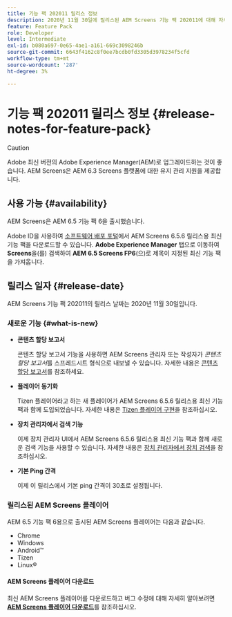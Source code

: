 ```yaml
---
title: 기능 팩 202011 릴리스 정보
description: 2020년 11월 30일에 릴리스된 AEM Screens 기능 팩 202011에 대해 자세히 알아보십시오.
feature: Feature Pack
role: Developer
level: Intermediate
exl-id: b080a697-0e65-4ae1-a161-669c3098246b
source-git-commit: 6643f4162c8f0ee7bcdb0fd3305d3978234f5cfd
workflow-type: tm+mt
source-wordcount: '287'
ht-degree: 3%

---
```


# 기능 팩 202011 릴리스 정보 {#release-notes-for-feature-pack}

>[!CAUTION]
>Adobe 최신 버전의 Adobe Experience Manager(AEM)로 업그레이드하는 것이 좋습니다. AEM Screens은 AEM 6.3 Screens 플랫폼에 대한 유지 관리 지원을 제공합니다.

## 사용 가능 {#availability}

AEM Screens은 AEM 6.5 기능 팩 6을 출시했습니다.

Adobe ID을 사용하여 [소프트웨어 배포 포털](https://experience.adobe.com/#/downloads/content/software-distribution/en/aem.html)에서 AEM Screens 6.5.6 릴리스용 최신 기능 팩을 다운로드할 수 있습니다. **Adobe Experience Manager** 탭으로 이동하여 **Screens**&#x200B;을(를) 검색하여 **AEM 6.5 Screens FP6**(으)로 제목이 지정된 최신 기능 팩을 가져옵니다.

## 릴리스 일자 {#release-date}

AEM Screens 기능 팩 202011의 릴리스 날짜는 2020년 11월 30일입니다.

### 새로운 기능 {#what-is-new}

* **콘텐츠 할당 보고서**

  콘텐츠 할당 보고서 기능을 사용하면 AEM Screens 관리자 또는 작성자가 *콘텐츠 할당 보고서*를 스프레드시트 형식으로 내보낼 수 있습니다.
자세한 내용은 [콘텐츠 할당 보고서](/help/user-guide/content-assignment-report.md)를 참조하세요.


* **플레이어 동기화**

  Tizen 플레이어라고 하는 새 플레이어가 AEM Screens 6.5.6 릴리스용 최신 기능 팩과 함께 도입되었습니다.
자세한 내용은 [Tizen 플레이어 구현](/help/user-guide/tizen-player.md)을 참조하십시오.

* **장치 관리자에서 검색 기능**

  이제 장치 관리자 UI에서 AEM Screens 6.5.6 릴리스용 최신 기능 팩과 함께 새로운 검색 기능을 사용할 수 있습니다.
자세한 내용은 [장치 관리자에서 장치 검색](/help/user-guide/device-registration.md#search-device)을 참조하십시오.

* **기본 Ping 간격**

  이제 이 릴리스에서 기본 ping 간격이 30초로 설정됩니다.

### 릴리스된 AEM Screens 플레이어

AEM 6.5 기능 팩 6용으로 출시된 AEM Screens 플레이어는 다음과 같습니다.

* Chrome
* Windows
* Android™
* Tizen
* Linux®

#### AEM Screens 플레이어 다운로드

최신 AEM Screens 플레이어를 다운로드하고 버그 수정에 대해 자세히 알아보려면 **[AEM Screens 플레이어 다운로드](https://download.macromedia.com/screens/index.html)**&#x200B;를 참조하십시오.

